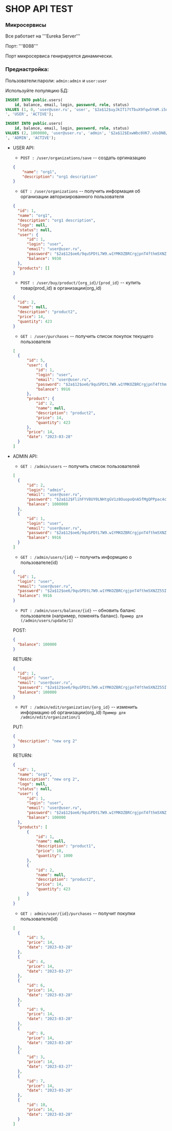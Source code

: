 # SHOP API TEST

### Микросервисы

Все работает на '''Eureka Server'''

Порт: '''8088'''

Порт микросервиса генирируется динамически.

### Преднастройка:

Пользователи:пароли: ```admin:admin``` и ```user:user```

Используйте популяцию БД:

```SQL
INSERT INTO public.users(
    id, balance, email, login, password, role, status)
VALUES (1, 0, 'user@user.ru', 'user', '$2a$12$uyJkIT17tTbuX9fqw5YmM.i5oN.1Iiz8AQIOdAeO8yOjbyFTQp7Ze
', 'USER', 'ACTIVE');

INSERT INTO public.users(
    id, balance, email, login, password, role, status)
VALUES (2, 1000000, 'user@user.ru', 'admin', '$2a$12$ExwWbc0VK7.vUsDN8/PGJuEAlOEoyn0P4tAeBef78QKTQq6C2i56m
', 'ADMIN', 'ACTIVE');
```


- USER API:

  - ``` POST : /user/organizations/save ``` -- создать оргиназацию

  ```json
  {
      "name": "org1",
      "description": "org1 description"
  }
  ```
  
  - ``` GET : /user/organizations ``` -- получить информация об организации авторизированного пользователя
  
  ```json
  {
    "id": 1,
    "name": "org1",
    "description": "org1 description",
    "logo": null,
    "status": null,
    "user": {
        "id": 1,
        "login": "user",
        "email": "user@user.ru",
        "password": "$2a$12$oe6/9quSPDtL7W9.w1YMKOZBRCrgjpnT4fthm5XNZZ55IWWwBHXNS",
        "balance": 9930
    },
    "products": []
  }
  ```
  
  - ``` POST : /user/buy/product/{org_id}/{prod_id} ``` -- купить товар(prod_id) в организации(org_id)
  
  ```json
  {
    "id": 2,
    "name": null,
    "description": "product2",
    "price": 14,
    "quantity": 423
  }
  ```
  
  - ``` GET : /user/purchases ``` -- получить список покупок текущего пользователя
  
  ```json
  [
    {
        "id": 5,
        "user": {
            "id": 1,
            "login": "user",
            "email": "user@user.ru",
            "password": "$2a$12$oe6/9quSPDtL7W9.w1YMKOZBRCrgjpnT4fthm5XNZZ55IWWwBHXNS",
            "balance": 9916
        },
        "product": {
            "id": 2,
            "name": null,
            "description": "product2",
            "price": 14,
            "quantity": 423
        },
        "price": 14,
        "date": "2023-03-28"
    }
  ]
  ```
  
- ADMIN API:

  - ``` GET : /admin/users ``` -- получить список пользователей
  ```json
  [
    {
        "id": 2,
        "login": "admin",
        "email": "user@user.ru",
        "password": "$2a$12$FlihFYV8UY0LNHtgGV1z8OuopoQnA5fMgQPPpac4cq.5QjVtavUum",
        "balance": 1000000
    },
    {
        "id": 1,
        "login": "user",
        "email": "user@user.ru",
        "password": "$2a$12$oe6/9quSPDtL7W9.w1YMKOZBRCrgjpnT4fthm5XNZZ55IWWwBHXNS",
        "balance": 9916
    }
  ]
  ```
  
  - ``` GET : /admin/users/{id} ``` -- получить информцию о пользователе(id)
  ```json
  {
    "id": 1,
    "login": "user",
    "email": "user@user.ru",
    "password": "$2a$12$oe6/9quSPDtL7W9.w1YMKOZBRCrgjpnT4fthm5XNZZ55IWWwBHXNS",
    "balance": 9916
  }
  ```
  
  - ``` PUT : /admin/users/balance/{id} ``` -- обновить баланс пользователя (например, поменять баланс). ```Пример для (/admin/users/update/1)```
  
  POST:
  ```json
  {
    "balance": 100000
  }
  ```
  
  RETURN:
  ```JSON
  {
    "id": 1,
    "login": "user",
    "email": "user@user.ru",
    "password": "$2a$12$oe6/9quSPDtL7W9.w1YMKOZBRCrgjpnT4fthm5XNZZ55IWWwBHXNS",
    "balance": 100000
  }
  ```
  
  - ``` PUT : /admin/edit/organization/{org_id} ``` -- изменить информацию об организации(org_id) ```Пример для /admin/edit/organization/1```
  
  PUT:
  ```json
  {
    "description": "new org 2"
  }
  ```
  
  RETURN:
  ```json
  {
    "id": 1,
    "name": "org1",
    "description": "new org 2",
    "logo": null,
    "status": null,
    "user": {
        "id": 1,
        "login": "user",
        "email": "user@user.ru",
        "password": "$2a$12$oe6/9quSPDtL7W9.w1YMKOZBRCrgjpnT4fthm5XNZZ55IWWwBHXNS",
        "balance": 100000
    },
    "products": [
        {
            "id": 1,
            "name": null,
            "description": "product1",
            "price": 10,
            "quantity": 1000
        },
        {
            "id": 2,
            "name": null,
            "description": "product2",
            "price": 14,
            "quantity": 423
        }
    ]
  }
  ```
  
  - ``` GET : admin/user/{id}/purchases ``` -- получит покупки пользователя(id)
  ```json
  [
    {
        "id": 5,
        "price": 14,
        "date": "2023-03-28"
    },
    {
        "id": 4,
        "price": 14,
        "date": "2023-03-27"
    },
    {
        "id": 6,
        "price": 14,
        "date": "2023-03-28"
    },
    {
        "id": 9,
        "price": 14,
        "date": "2023-03-28"
    },
    {
        "id": 8,
        "price": 14,
        "date": "2023-03-28"
    },
    {
        "id": 3,
        "price": 14,
        "date": "2023-03-27"
    },
    {
        "id": 7,
        "price": 14,
        "date": "2023-03-28"
    },
    {
        "id": 10,
        "price": 14,
        "date": "2023-03-28"
    }
  ]
  ```
